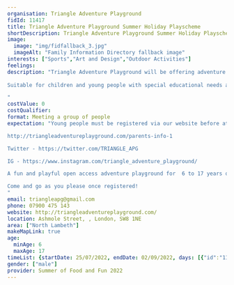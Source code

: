```yaml
---
organisation: Triangle Adventure Playground
fidId: 11417
title: Triangle Adventure Playground Summer Holiday Playscheme
shortDescription: Triangle Adventure Playground Summer Holiday Playscheme + description
image:
  image: "img/fidfallback_3.jpg"
  imageAlt: "Family Information Directory fallback image"
interests: ["Sports","Art and Design","Outdoor Activities"]
feelings:
description: "Triangle Adventure Playground will be offering adventure play, sports, arts & crafts, outdoor play, games, nature play and free play.
 
Suitable for children and young people with special educational needs and disabilities.

"
costValue: 0
costQualifier: 
format: Meeting a group of people
expectation: "Young people must be registered via our website before attending the playground for the first time. 

http://triangleadventureplayground.com/parents-info-1

Twitter - https://twitter.com/TRIANGLE_APG

IG - https://www.instagram.com/triangle_adventure_playground/

A fun and playful open access adventure playground for  6 to 17 years old, with outdoor play, arts and crafts, sports, trips, learning new skills, making new friends and space to chill. 

Come and go as you please once registered!
"
email: triangleapg@gmail.com
phone: 07900 475 143
website: http://triangleadventureplayground.com/
location: Ashmole Street, , London, SW8 1NE
area: ["North Lambeth"]
makeMapLink: true
age:
  minAge: 6
  maxAge: 17
timeList: {startDate: 25/07/2022, endDate: 02/09/2022, days: [{"id":"11417","fis_provider_name":"Triangle Adventure Playground Summer Holiday Playscheme","day":"Monday","start_time":"12:00 PM","end_time":"6:00 PM"},{"id":"11417","fis_provider_name":"Triangle Adventure Playground Summer Holiday Playscheme","day":"Tuesday","start_time":"12:00 PM","end_time":"6:00 PM"},{"id":"11417","fis_provider_name":"Triangle Adventure Playground Summer Holiday Playscheme","day":"Wednesday","start_time":"12:00 PM","end_time":"6:00 PM"},{"id":"11417","fis_provider_name":"Triangle Adventure Playground Summer Holiday Playscheme","day":"Thursday","start_time":"12:00 PM","end_time":"6:00 PM"},{"id":"11417","fis_provider_name":"Triangle Adventure Playground Summer Holiday Playscheme","day":"Friday","start_time":"12:00 PM","end_time":"6:00 PM"}] }
gender: ["male"]
provider: Summer of Food and Fun 2022
---
```


